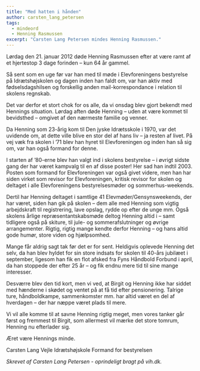 ```yaml
---
title: "Med hatten i hånden"
author: carsten_lang_petersen
tags:
  - mindeord
  - Henning Rasmussen
excerpt: "Carsten Lang Petersen mindes Henning Rasmussen."
---
```


Lørdag den 21. januar 2012 døde Henning Rasmussen efter at være ramt af et hjertestop 3 dage forinden – kun 64 år gammel.

Så sent som en uge før var han med til møde i Elevforeningens bestyrelse på Idrætshøjskolen og dagen inden han faldt om, var han aktiv med fødselsdagshilsen og forskellig anden mail-korrespondance i relation til skolens regnskab.

Det var derfor et stort chok for os alle, da vi onsdag blev gjort bekendt med Hennings situation. Lørdag aften døde Henning – uden at være kommet til bevidsthed – omgivet af den nærmeste familie og venner.

Da Henning som 23-årig kom til Den jyske Idrætsskole i 1970, var det uvidende om, at dette ville blive en stor del af hans liv – ja resten af livet. På vej væk fra skolen i ’71 blev han hyret til Elevforeningen og inden han så sig om, var han også formand for denne.

I starten af ’80-erne blev han valgt ind i skolens bestyrelse – i øvrigt sidste gang der har været kampvalg til en af disse poster! Her sad han indtil 2003. Posten som formand for Elevforeningen var også givet videre, men han har siden virket som revisor for Elevforeningen, kritisk revisor for skolen og deltaget i alle Elevforeningens bestyrelsesmøder og sommerhus-weekends.

Dertil har Henning deltaget i samtlige 41 Elevmøder/Gensynsweekends, der har været, siden han gik på skolen – dem alle med Henning som vigtig arbejdskraft til registrering, lave opslag, rydde op efter de unge mm. Også skolens årlige repræsentantskabsmøde deltog Henning altid i – samt tidligere også på skiture, til jule- og sommerafslutninger og øvrige arrangementer. Rigtig, rigtig mange kendte derfor Henning – og hans altid gode humør, store viden og hjælpsomhed.

Mange får aldrig sagt tak før det er for sent. Heldigvis oplevede Henning det selv, da han blev hyldet for sin store indsats for skolen til 40-års jubilæet i september, ligesom han fik en flot afsked fra Fyns Håndbold Forbund i april, da han stoppede der efter 25 år – og fik endnu mere tid til sine mange interesser.

Desværre blev den tid kort, men vi ved, at Birgit og Henning ikke har siddet med hænderne i skødet og ventet på at få tid efter pensionering. Talrige ture, håndboldkampe, sammenkomster mm. har altid været en del af hverdagen – der har næppe været plads til mere.

Vi vil alle komme til at savne Henning rigtig meget, men vores tanker går først og fremmest til Birgit, som allermest vil mærke det store tomrum, Henning nu efterlader sig.

Æret være Hennings minde.

Carsten Lang
Vejle Idrætshøjskole
Formand for bestyrelsen

_Skrevet af Carsten Lang Petersen - oprindeligt bragt på vih.dk._

